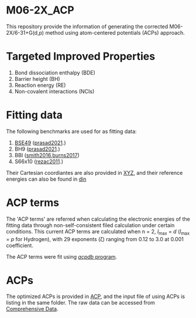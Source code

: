# M06-2X_ACP
This repository provide the information of generating the corrected M06-2X/6-31+G(d,p) method using atom-centered potentials (ACPs) approach. 


# Targeted Improved Properties
1. Bond dissociation enthalpy (BDE)
2. Barrier height (BH)
3. Reaction energy (RE)
4. Non-covalent interactions (NCIs)


# Fitting data
The following benchmarks are used for as fitting data:
1. [BSE49](https://github.com/aoterodelaroza/bse49) ([prasad2021](https://www.nature.com/articles/s41597-021-01088-2.pdf).)
2. BH9 ([prasad2021](https://testpubschina.acs.org/doi/10.1021/acs.jctc.1c00694).)
3. BBI ([smith2016](https://pubs.acs.org/doi/10.1021/acs.jpclett.6b00780),[burns2017](https://pubs.aip.org/aip/jcp/article/147/16/161727/77022/The-BioFragment-Database-BFDb-An-open-data))
4. S66x10 ([rezac2011](https://pubs.acs.org/doi/10.1021/ct2002946).)

Their Cartesian coordiantes are also provided in [XYZ](https://github.com/Zhehan-Jia/M06-2X_ACP/tree/main/XYZ), and their reference energies can also be found in [din](https://github.com/Zhehan-Jia/M06-2X_ACP/tree/main/din)

# ACP terms
The 'ACP terms' are referred when calculating the electronic energies of the fitting data through non-self-consistent filed calculation under certain conditions. This current ACP terms are calculated when n = 2, *l*<sub>max</sub> = *d* (*l*<sub>max</sub> = *p* for Hydrogen), with 29 exponents (ζ) ranging from 0.12 to 3.0 at 0.001 coefficient. 

The ACP terms were fit using [*acpdb* program](https://github.com/aoterodelaroza/acpdb).

# ACPs
The optimized ACPs is provided in [ACP](https://github.com/Zhehan-Jia/M06-2X_ACP/tree/main/ACP), and the input file of using ACPs is listing in the same folder. The raw data can be accessed from [Comprehensive Data](https://github.com/Zhehan-Jia/M06-2X_ACP/blob/main/Comprehensive%20Data.xlsx).
